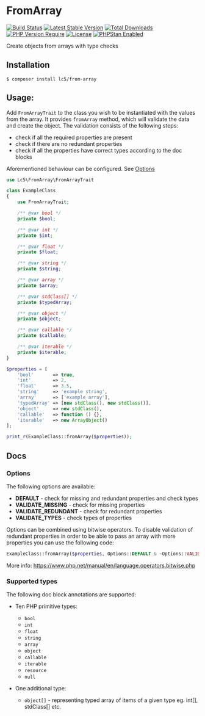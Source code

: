 # FromArray

[![Build Status](https://github.com/Lc5/FromArray/workflows/Build/badge.svg)](https://github.com/Lc5/FromArray/actions)
[![Latest Stable Version](http://poser.pugx.org/lc5/from-array/v)](https://packagist.org/packages/lc5/from-array)
[![Total Downloads](http://poser.pugx.org/lc5/from-array/downloads)](https://packagist.org/packages/lc5/from-array)
[![PHP Version Require](http://poser.pugx.org/lc5/from-array/require/php)](https://packagist.org/packages/lc5/from-array)
[![License](http://poser.pugx.org/lc5/from-array/license)](https://packagist.org/packages/lc5/from-array)
[![PHPStan Enabled](https://img.shields.io/badge/PHPStan-enabled-brightgreen.svg?style=flat)](https://phpstan.org/)

Create objects from arrays with type checks

## Installation
```
$ composer install lc5/from-array
```

## Usage:
Add ```FromArrayTrait``` to the class you wish to be instantiated with the values from the array. It provides ```fromArray``` 
method, which will validate the data and create the object. The validation consists of the following steps:

- check if all the required properties are present
- check if there are no redundant properties
- check if all the properties have correct types according to the doc blocks

Aforementioned behaviour can be configured. See [Options](#options) 
  
```php
use Lc5\FromArray\FromArrayTrait

class ExampleClass
{
    use FromArrayTrait;

    /** @var bool */
    private $bool;

    /** @var int */
    private $int;

    /** @var float */
    private $float;

    /** @var string */
    private $string;

    /** @var array */
    private $array;

    /** @var stdClass[] */
    private $typedArray;

    /** @var object */
    private $object;

    /** @var callable */
    private $callable;

    /** @var iterable */
    private $iterable;
}

$properties = [
    'bool'       => true,
    'int'        => 2,
    'float'      => 3.5,
    'string'     => 'example string',
    'array'      => ['example array'],
    'typedArray' => [new stdClass(), new stdClass()],
    'object'     => new stdClass(),
    'callable'   => function () {},
    'iterable'   => new ArrayObject()
];

print_r(ExampleClass::fromArray($properties));

```
## Docs

### Options

The following options are available:

- **DEFAULT** - check for missing and redundant properties and check types     
- **VALIDATE_MISSING** - check for missing properties
- **VALIDATE_REDUNDANT** - check for redundant properties
- **VALIDATE_TYPES** - check types of properties

Options can be combined using bitwise operators. To disable validation of redundant properties in order to be able to
pass an array with more properties you can use the following code:

```php
ExampleClass::fromArray($properties, Options::DEFAULT & ~Options::VALIDATE_REDUNDANT);

```

More info: https://www.php.net/manual/en/language.operators.bitwise.php  

### Supported types

The following doc block annotations are supported:

* Ten PHP primitive types:

    * ```bool```
    * ```int```
    * ```float```
    * ```string```
    * ```array```
    * ```object```
    * ```callable```
    * ```iterable```
    * ```resource```
    * ```null```

* One additional type:

    * ```object[]``` - representing typed array of items of a given type eg. int[], stdClass[] etc.